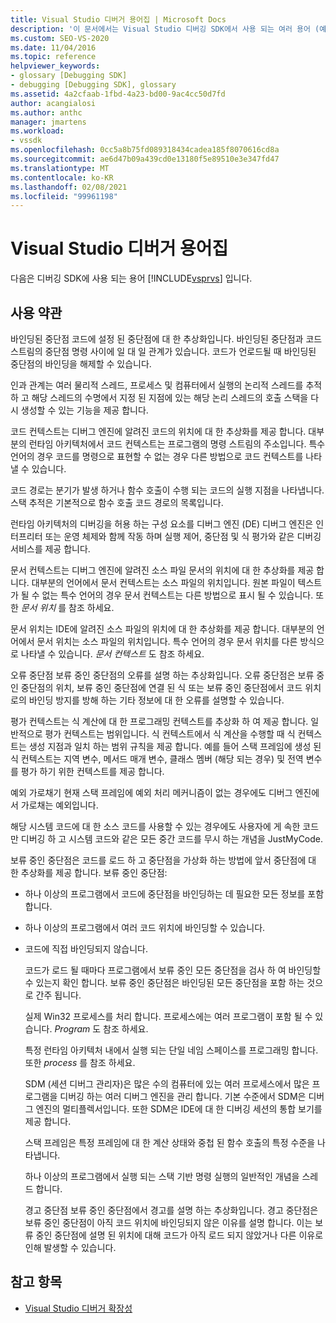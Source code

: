 ```yaml
---
title: Visual Studio 디버거 용어집 | Microsoft Docs
description: '이 문서에서는 Visual Studio 디버깅 SDK에서 사용 되는 여러 용어 (예: 바인딩된 중단점, 인과 관계 및 코드 컨텍스트)에 대해 설명 합니다.'
ms.custom: SEO-VS-2020
ms.date: 11/04/2016
ms.topic: reference
helpviewer_keywords:
- glossary [Debugging SDK]
- debugging [Debugging SDK], glossary
ms.assetid: 4a2cfaab-1fbd-4a23-bd00-9ac4cc50d7fd
author: acangialosi
ms.author: anthc
manager: jmartens
ms.workload:
- vssdk
ms.openlocfilehash: 0cc5a8b75fd089318434cadea185f8070616cd8a
ms.sourcegitcommit: ae6d47b09a439cd0e13180f5e89510e3e347fd47
ms.translationtype: MT
ms.contentlocale: ko-KR
ms.lasthandoff: 02/08/2021
ms.locfileid: "99961198"
---
```

# <a name="visual-studio-debugger-glossary"></a>Visual Studio 디버거 용어집
다음은 디버깅 SDK에 사용 되는 용어 [!INCLUDE[vsprvs](../../../code-quality/includes/vsprvs_md.md)] 입니다.

## <a name="terms"></a>사용 약관
 바인딩된 중단점 코드에 설정 된 중단점에 대 한 추상화입니다. 바인딩된 중단점과 코드 스트림의 중단점 명령 사이에 일 대 일 관계가 있습니다. 코드가 언로드될 때 바인딩된 중단점의 바인딩을 해제할 수 있습니다.

 인과 관계는 여러 물리적 스레드, 프로세스 및 컴퓨터에서 실행의 논리적 스레드를 추적 하 고 해당 스레드의 수명에서 지정 된 지점에 있는 해당 논리 스레드의 호출 스택을 다시 생성할 수 있는 기능을 제공 합니다.

 코드 컨텍스트는 디버그 엔진에 알려진 코드의 위치에 대 한 추상화를 제공 합니다. 대부분의 런타임 아키텍처에서 코드 컨텍스트는 프로그램의 명령 스트림의 주소입니다. 특수 언어의 경우 코드를 명령으로 표현할 수 없는 경우 다른 방법으로 코드 컨텍스트를 나타낼 수 있습니다.

 코드 경로는 분기가 발생 하거나 함수 호출이 수행 되는 코드의 실행 지점을 나타냅니다. 스택 추적은 기본적으로 함수 호출 코드 경로의 목록입니다.

 런타임 아키텍처의 디버깅을 허용 하는 구성 요소를 디버그 엔진 (DE) 디버그 엔진은 인터프리터 또는 운영 체제와 함께 작동 하며 실행 제어, 중단점 및 식 평가와 같은 디버깅 서비스를 제공 합니다.

 문서 컨텍스트는 디버그 엔진에 알려진 소스 파일 문서의 위치에 대 한 추상화를 제공 합니다. 대부분의 언어에서 문서 컨텍스트는 소스 파일의 위치입니다. 원본 파일이 텍스트가 될 수 없는 특수 언어의 경우 문서 컨텍스트는 다른 방법으로 표시 될 수 있습니다. 또한 *문서 위치* 를 참조 하세요.

 문서 위치는 IDE에 알려진 소스 파일의 위치에 대 한 추상화를 제공 합니다. 대부분의 언어에서 문서 위치는 소스 파일의 위치입니다. 특수 언어의 경우 문서 위치를 다른 방식으로 나타낼 수 있습니다. *문서 컨텍스트* 도 참조 하세요.

 오류 중단점 보류 중인 중단점의 오류를 설명 하는 추상화입니다. 오류 중단점은 보류 중인 중단점의 위치, 보류 중인 중단점에 연결 된 식 또는 보류 중인 중단점에서 코드 위치로의 바인딩 방지를 방해 하는 기타 정보에 대 한 오류를 설명할 수 있습니다.

 평가 컨텍스트는 식 계산에 대 한 프로그래밍 컨텍스트를 추상화 하 여 제공 합니다. 일반적으로 평가 컨텍스트는 범위입니다. 식 컨텍스트에서 식 계산을 수행할 때 식 컨텍스트는 생성 지점과 일치 하는 범위 규칙을 제공 합니다. 예를 들어 스택 프레임에 생성 된 식 컨텍스트는 지역 변수, 메서드 매개 변수, 클래스 멤버 (해당 되는 경우) 및 전역 변수를 평가 하기 위한 컨텍스트를 제공 합니다.

 예외 가로채기 현재 스택 프레임에 예외 처리 메커니즘이 없는 경우에도 디버그 엔진에서 가로채는 예외입니다.

 해당 시스템 코드에 대 한 소스 코드를 사용할 수 있는 경우에도 사용자에 게 속한 코드만 디버깅 하 고 시스템 코드와 같은 모든 중간 코드를 무시 하는 개념을 JustMyCode.

 보류 중인 중단점은 코드를 로드 하 고 중단점을 가상화 하는 방법에 앞서 중단점에 대 한 추상화를 제공 합니다. 보류 중인 중단점:

- 하나 이상의 프로그램에서 코드에 중단점을 바인딩하는 데 필요한 모든 정보를 포함 합니다.

- 하나 이상의 프로그램에서 여러 코드 위치에 바인딩할 수 있습니다.

- 코드에 직접 바인딩되지 않습니다.

  코드가 로드 될 때마다 프로그램에서 보류 중인 모든 중단점을 검사 하 여 바인딩할 수 있는지 확인 합니다. 보류 중인 중단점은 바인딩된 모든 중단점을 포함 하는 것으로 간주 됩니다.

  실제 Win32 프로세스를 처리 합니다. 프로세스에는 여러 프로그램이 포함 될 수 있습니다. *Program* 도 참조 하세요.

  특정 런타임 아키텍처 내에서 실행 되는 단일 네임 스페이스를 프로그래밍 합니다. 또한 *process* 를 참조 하세요.

  SDM (세션 디버그 관리자)은 많은 수의 컴퓨터에 있는 여러 프로세스에서 많은 프로그램을 디버깅 하는 여러 디버그 엔진을 관리 합니다. 기본 수준에서 SDM은 디버그 엔진의 멀티플렉서입니다. 또한 SDM은 IDE에 대 한 디버깅 세션의 통합 보기를 제공 합니다.

  스택 프레임은 특정 프레임에 대 한 계산 상태와 중첩 된 함수 호출의 특정 수준을 나타냅니다.

  하나 이상의 프로그램에서 실행 되는 스택 기반 명령 실행의 일반적인 개념을 스레드 합니다.

  경고 중단점 보류 중인 중단점에서 경고를 설명 하는 추상화입니다. 경고 중단점은 보류 중인 중단점이 아직 코드 위치에 바인딩되지 않은 이유를 설명 합니다. 이는 보류 중인 중단점에 설명 된 위치에 대해 코드가 아직 로드 되지 않았거나 다른 이유로 인해 발생할 수 있습니다.

## <a name="see-also"></a>참고 항목
- [Visual Studio 디버거 확장성](../../../extensibility/debugger/visual-studio-debugger-extensibility.md)
